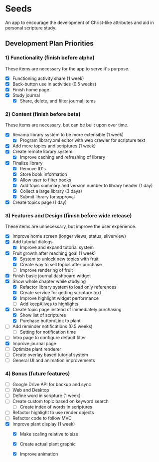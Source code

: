 # Seeds

An app to encourage the development of Christ-like attributes and aid in personal scripture study.

## Development Plan Priorities

### 1) Functionality (finish before alpha)
These items are necessary for the app to serve it's purpose.
- [x] Functioning activity share (1 week)
- [x] Back-button use in activities (0.5 weeks)
- [x] Finish home page
- [x] Study journal
  - [x] Share, delete, and filter journal items

### 2) Content (finish before beta)
These items are necessary, but can be built upon over time.
- [x] Revamp library system to be more extensible (1 week)
  - [x] Program library.xml editor with web crawler for scripture text
- [x] Add more topics and scriptures (1 week)
- [x] Create remote library system
  - [x] Improve caching and refreshing of library
- [x] Finalize library
  - [x] Remove ID's
  - [x] Store book information
  - [x] Allow user to filter books
  - [x] Add topic summary and version number to library header (1 day)
  - [x] Collect a large library (3 days)
  - [x] Submit library for approval
- [x] Create topics page (1 day)

### 3) Features and Design (finish before wide release)
These items are unnecessary, but improve the user experience.
- [x] Improve home screen (longer views, status, sliverview)
- [x] Add tutorial dialogs
  - [x] Improve and expand tutorial system
- [x] Fruit growth after reaching goal (1 week)
  - [x] System to unlock new topics with fruit
  - [x] Create way to sell topics after purchase
  - [ ] Improve rendering of fruit
- [x] Finish basic journal dashboard widget
- [x] Show whole chapter while studying
  - [x] Refactor library system to load only references
  - [x] Create service for getting scripture text
  - [x] Improve highlight widget performance
  - [ ] Add keepAlives to highlights
- [x] Create topic page instead of immediately purchasing
  - [x] Show list of scriptures
  - [x] Purchase button/Link to plant
- [ ] Add reminder notifications (0.5 weeks)
  - [ ] Setting for notification time
- [ ] Intro page to configure default filter
- [x] Improve journal page
- [ ] Optimize plant renderer
- [ ] Create overlay based tutorial system
- [ ] General UI and animation improvements

### 4) Bonus (future features)
- [ ] Google Drive API for backup and sync
- [ ] Web and Desktop
- [ ] Define word in scripture (1 week)
- [ ] Create custom topic based on keyword search
  - [ ] Create index of words in scriptures
- [ ] Refactor highlight to use render objects
- [ ] Refactor code to follow MVC
- [x] Improve plant display (1 week)
  - [x] Make scaling relative to size
  - [x] Create actual plant graphic
  - [x] Improve animation

